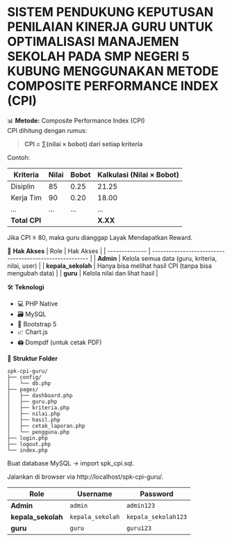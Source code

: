 # SISTEM PENDUKUNG KEPUTUSAN PENILAIAN KINERJA GURU UNTUK OPTIMALISASI MANAJEMEN SEKOLAH PADA SMP NEGERI 5 KUBUNG MENGGUNAKAN METODE COMPOSITE PERFORMANCE INDEX (CPI)

📊 **Metode:** Composite Performance Index (CPI)  
CPI dihitung dengan rumus:

> **CPI = ∑(nilai × bobot) dari setiap kriteria**

Contoh:

| Kriteria      | Nilai | Bobot | Kalkulasi (Nilai × Bobot) |
| ------------- | ----- | ----- | ------------------------- |
| Disiplin      | 85    | 0.25  | 21.25                     |
| Kerja Tim     | 90    | 0.20  | 18.00                     |
| ...           | ...   | ...   | ...                       |
| **Total CPI** |       |       | **X.XX**                  |

Jika CPI ≥ 80, maka guru dianggap Layak Mendapatkan Reward.

🔐 **Hak Akses**
| Role           | Hak Akses                                               |
| -------------- | ------------------------------------------------------- |
| **Admin**      | Kelola semua data (guru, kriteria, nilai, user)         |
| **kepala_sekolah** | Hanya bisa melihat hasil CPI (tanpa bisa mengubah data) |
| **guru**       | Kelola nilai dan lihat hasil                            |

🛠️ **Teknologi**
- 💻 PHP Native
- 🗃️ MySQL
- 🎨 Bootstrap 5
- 📈 Chart.js
- 🖨️ Dompdf (untuk cetak PDF)

📁 **Struktur Folder**
```
spk-cpi-guru/
├── config/
│   └── db.php
├── pages/
│   ├── dashboard.php
│   ├── guru.php
│   ├── kriteria.php
│   ├── nilai.php
│   ├── hasil.php
│   ├── cetak_laporan.php
│   └── pengguna.php
├── login.php
├── logout.php
└── index.php
```

Buat database MySQL → import spk_cpi.sql.

Jalankan di browser via http://localhost/spk-cpi-guru/.

| Role           | Username           | Password           |
| -------------- | ------------------ | ------------------ |
| **Admin**      | `admin`            | `admin123`         |
| **kepala_sekolah** | `kepala_sekolah` | `kepala_sekolah123`|
| **guru**       | `guru`             | `guru123`          |

